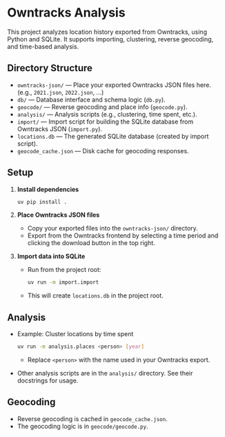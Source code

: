 # Owntracks Analysis

This project analyzes location history exported from Owntracks, using Python and SQLite. It supports importing, clustering, reverse geocoding, and time-based analysis.

## Directory Structure

- `owntracks-json/` — Place your exported Owntracks JSON files here. (e.g., `2021.json`, `2022.json`, ...)
- `db/` — Database interface and schema logic (`db.py`).
- `geocode/` — Reverse geocoding and place info (`geocode.py`).
- `analysis/` — Analysis scripts (e.g., clustering, time spent, etc.).
- `import/` — Import script for building the SQLite database from Owntracks JSON (`import.py`).
- `locations.db` — The generated SQLite database (created by import script).
- `geocode_cache.json` — Disk cache for geocoding responses.

## Setup

1. **Install dependencies**
   ```bash
   uv pip install .
   ```

2. **Place Owntracks JSON files**
   - Copy your exported files into the `owntracks-json/` directory.
   - Export from the Owntracks frontend by selecting a time period and clicking the download button in the top right. 

3. **Import data into SQLite**
   - Run from the project root:
     ```bash
     uv run -m import.import
     ```
   - This will create `locations.db` in the project root.

## Analysis

- Example: Cluster locations by time spent
  ```bash
  uv run -m analysis.places <person> [year]
  ```
  - Replace `<person>` with the name used in your Owntracks export.

- Other analysis scripts are in the `analysis/` directory. See their docstrings for usage.

## Geocoding
- Reverse geocoding is cached in `geocode_cache.json`.
- The geocoding logic is in `geocode/geocode.py`.
